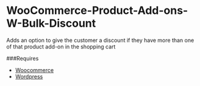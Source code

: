WooCommerce-Product-Add-ons-W-Bulk-Discount
===========================================

Adds an option to give the customer a discount if they have more than one of that product add-on in the shopping cart

###Requires
 * [Woocommerce](http://www.woothemes.com/woocommerce/)
 * [Wordpress](http://wordpress.org)
